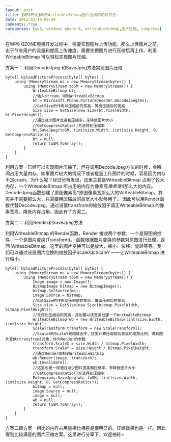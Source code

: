 ```yaml
---
layout: post
title: [WP8开发]利用WriteableBitmap图片压缩的两种方法
date: 2013-03-19 09:59
comments: true
categories: [wp8, windows phone 8, writeablebitmap,图片压缩, compress]
---
```


在WP8 QZONE项目开发过程中，需要实现图片上传功能，那么上传图片之前，出于节省用户的流量和提高上传速度，需要先把图片进行压缩后再上传。利用WriteableBitmap 可以轻松实现图片压缩。
<!-- more -->
方案一： 利用DecodeJpeg 和SaveJpeg方法实现图片压缩


	byte[] UploadPictureProcess(byte[] bytes) {
	    using (MemoryStream ms = new MemoryStream(bytes)) {
	        using (MemoryStream toSM = new MemoryStream()) {
	            WriteableBitmap bt;
	            //输入stream，得到WriteableBitmap 
	            bt = Microsoft.Phone.PictureDecoder.DecodeJpeg(ms);
	            //GetSize的作用以压缩前的宽高，算出压缩后的宽高
	            Size size = GetSize(new Size(bt.PixelWidth, bt.PixelHeight));
	            //通过减少图片宽高和压缩率，来降低图片大小
	            //GetCompressRatio()方法得到压缩率
	            bt.SaveJpeg(toSM, (int)size.Width, (int)size.Height, 0, GetCompressRatio());
	            bt = null;
	            return toSM.ToArray();
	        }
	    }
	}


利用方案一已经可以实现图片压缩了，但在调用DecodeJpeg方法的时候，会瞬间占用大量内存。如果图片较大的情况下或者批量上传图片的时候，容易因为内存不足crash。为什么呢？经过分析发现，这里主要是WriteableBitmap 占用了较大内存，一个WriteableBitmap 所占用的内存为像素高*像素宽*4那么大的内存。DecodeJpeg函数创建了原图像素高*原图像素宽那么大的WriteableBitmap，其实并不需要那么大，只需要用压缩后的高宽大小就够用了。 因此可以用Render函数代替DecodeJpeg，通过设置transfrom的缩放因子调正WriteableBitmap 的像素宽高，降低内存占用。因此有了方案二。

方案二： 利用Render和SaveJpeg方法

利用WriteableBitmap 的Render函数，Render 接收两个参数，一个是原图的控件，一个是图片变换(Transform)。 函数根据图片变换的参数对原图进行处理，返回 WriteableBitmap。这里的图片变换可以是放大、缩小、位移、旋转等等。我们可以通过设置图片变换的缩放因子ScaleX和ScaleY ——让WriteableBitmap 进行缩小。

	byte[] UploadPictureProcess(byte[] bytes) {
	    using (MemoryStream ms = new MemoryStream(bytes)) {
	        using (MemoryStream toSM = new MemoryStream()) {
	            Image image = new Image();
	            BitmapImage bitmap = new BitmapImage();
	            bitmap.SetSource(ms);
	            image.Source = bitmap;
	            //GetSize的作用以压缩前的宽高，算出压缩后的宽高
	            Size size = GetSize(new Size(bitmap.PixelWidth, bitmap.PixelHeight));
	            //先得到压缩后的宽高，并创建以该宽高创建一个WriteableBitmap 
	            WriteableBitmap wb = new WriteableBitmap((int)size.Width, (int)size.Height);
	            ScaleTransform transform = new ScaleTransform();
	            //ScaleX和ScaleY是缩放因子，这里计算压缩前后宽高的缩放比例，得到图片变换(transfrom)对象，作为Render的参数
	            transform.ScaleX = size.Width / bitmap.PixelWidth;
	            transform.ScaleY = size.Height / bitmap.PixelHeight;
	            //通过Render绘制到WriteableBitmap 
	            wb.Render(image, transform);
	            wb.Invalidate();
	            //这里也是一样通过减少图片宽高和压缩率，来降低图片大小
	            //GetCompressRatio()方法得到压缩率
	            Extensions.SaveJpeg(wb, toSM, (int)size.Width, (int)size.Height, 0, GetCompressRatio()); 
	            bitmap = null;
	            image.Source = null;
	            image = null;
	            wb = null;
	            return toSM.ToArray();
	        }
	    }
	}




方案二跟方案一相比的内存占用量相比相差是很明显的。压缩效果也是一样。因此得到比较满意的图片压缩方案。这里进行分享下，欢迎拍砖~